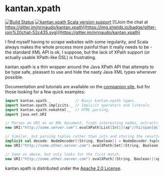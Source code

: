 # kantan.xpath

[![Build Status](https://github.com/nrinaudo/kantan.xpath/actions/workflows/cli.yml/badge.svg?branch=master)](https://github.com/nrinaudo/kantan.xpath/actions/workflows/cli.yml?branch=master)
[![kantan.xpath Scala version support](https://index.scala-lang.org/nrinaudo/kantan.xpath/kantan.xpath/latest.svg)](https://index.scala-lang.org/nrinaudo/kantan.xpath/kantan.xpath)
[![Join the chat at https://gitter.im/nrinaudo/kantan.xpath](https://img.shields.io/badge/gitter-join%20chat-52c435.svg)](https://gitter.im/nrinaudo/kantan.xpath)

I find myself having to scrape websites with some regularity, and Scala always makes the whole process
more painful than it really needs to be - the standard XML API is ok, I suppose, but the lack of XPath support
(or actually usable XPath-like DSL) is frustrating.

kantan.xpath is a thin wrapper around the Java XPath API that attempts to be type safe, pleasant to use and hide the
nasty Java XML types whenever possible.

Documentation and tutorials are available on the [companion site](https://nrinaudo.github.io/kantan.xpath/), but for
those looking for a few quick examples:

```scala
import kantan.xpath._           // Basic kantan.xpath types.
import kantan.xpath.implicits._ // Implicit operators and literals.
import kantan.xpath.nekohtml._  // HTML parsing.
import java.net.URI

// Parses an URI as an XML document, finds interesting nodes, extracts their values as ints and store them in a list.
new URI("http://some.server.com").evalXPath[List[Int]](xp"//h1/span[@class='num']")

// Similar, but parsing tuples rather than ints and storing the results in a set.
implicit val decode: NodeDecoder[(String, Boolean)] = NodeDecoder.tuple[String, Boolean](xp"./@name", xp"./@count")
new URI("http://some.other.server.com").evalXPath[Set[(String, Boolean)]](xp"//name")

// Same as above, but only looks for the first match.
new URI("http://some.other.server.com").evalXPath[(String, Boolean)](xp"//name")
```

kantan.xpath is distributed under the [Apache 2.0 License](https://www.apache.org/licenses/LICENSE-2.0.html).
